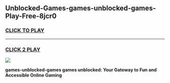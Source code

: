 
## Unblocked-Games-games-unblocked-games-Play-Free-8jcr0
<h3>
<a href="https://premium76.site?title=games-unblocked-games&ref=18A1">CLICK TO PLAY</a></h3>
<hr>

<h3>
<a href="https://premium76.site?title=games-unblocked-games&ref=18A1">CLICK 2 PLAY</a>
  
</h3>

<a href="https://premium76.site?title=games-unblocked-games&ref=18A1"><img src="https://clearcache.store/games.png"></a>


**games-unblocked-games games unblocked: Your Gateway to Fun and Accessible Online Gaming**
